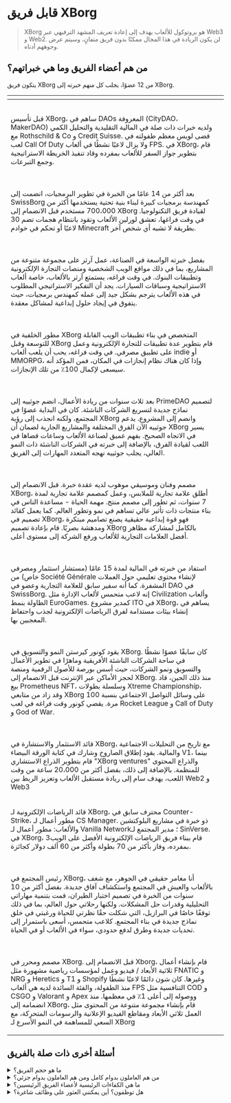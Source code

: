 # قابل فريق XBorg

> XBorg هو بروتوكول للألعاب يهدف إلى إعادة تعريف المشهد الترفيهي عبر Web3 و Web2. لن يكون الريادة في هذا المجال ممكنًا بدون فريق متفانٍ، وسيتم عرض وجوههم أدناه.

## من هم أعضاء الفريق وما هي خبراتهم؟

يتكون فريق XBorg من 12 عضوًا، يجلب كل منهم خبرته إلى XBorg.

<table data-view="cards" data-full-width="true"><thead><tr><th></th><th data-hidden data-card-cover data-type="files"></th></tr></thead><tbody><tr><td><p><img src="../.gitbook/assets/image (7).png" alt=""></p><p>قبل تأسيس XBorg، ساهم في DAOs المعروفة (CityDAO، MakerDAO) ولديه خبرات ذات صلة في المالية التقليدية والتحليل الكمي مع Rothschild &#x26; Co و Credit Suisse. قضى لويس معظم طفولته في لعب Call Of Duty ولا يزال لاعبًا نشطًا في ألعاب FPS. في XBorg، قام بتطوير جواز السفر للألعاب بمفرده وقاد تنفيذ الخريطة الاستراتيجية وجمع التبرعات.</p></td><td></td></tr><tr><td><p><img src="../.gitbook/assets/image (11).png" alt=""></p><p>بعد أكثر من 14 عامًا من الخبرة في تطوير البرمجيات، انضمت إلى SwissBorg كمهندسة برمجيات كبيرة لبناء بنية تحتية يستخدمها أكثر من 700،000 مستخدم قبل الانضمام إلى XBorg لقيادة فريق التكنولوجيا. في وقت فراغها، تعشق لورلين الألعاب وتقود بانتظام هجمات تضم 30 لاعبًا أو تحكم في خوادم Minecraft بطريقة لا تشبه أي شخص آخر.</p></td><td></td></tr><tr><td><p><img src="../.gitbook/assets/image (12).png" alt=""></p><p>بفضل خبرته الواسعة في الصناعة، عمل آرثر على مجموعة متنوعة من المشاريع، بما في ذلك مواقع الويب الشخصية ومنصات التجارة الإلكترونية وتطبيقات البنوك. في وقت فراغه، يستمتع آرثر بالألعاب، خاصة ألعاب الاستراتيجية وسباقات السيارات. يجد أن التفكير الاستراتيجي المطلوب في هذه الألعاب يترجم بشكل جيد إلى عمله كمهندس برمجيات، حيث يتفوق في إيجاد حلول إبداعية لمشاكل معقدة.</p></td><td></td></tr><tr><td><p><img src="../.gitbook/assets/image (1).png" alt=""></p><p>مطور الخلفية في XBorg المتخصص في بناء تطبيقات الويب القابلة للتوسعة وقبل XBorg قام بتطوير عدة تطبيقات للتجارة الإلكترونية وعمل على تطبيق مصرفي. في وقت فراغه، يحب أن يلعب ألعاب indie أو MMORPG، وإذا كان هناك نظام إنجازات في المكان، فمن المؤكد أنه سيسعى لإكمال 100٪ من تلك الإنجازات.</p></td><td></td></tr><tr><td><p><img src="../.gitbook/assets/image (2).png" alt=""></p><p>بعد ثلاث سنوات من ريادة الأعمال، انضم جوثييه إلى PrimeDAO لتصميم نماذج جديدة لتسريع الشركات الناشئة. كان في البداية عضوًا في المجتمع، ولكنه انجذب إلى رؤية XBorg وانضم إلى المشروع. يدعم جوثييه الآن الفرق المختلفة والمشاريع الجارية لضمان أن XBorg يسير في الاتجاه الصحيح. بفهم عميق لصناعة الألعاب وساعات قضاها في اللعب لقيادة الفرق، بالإضافة إلى خبرته في الشركات الناشئة ذات النمو العالي، يجلب جوثييه نهجه المتعدد المهارات إلى الفريق.</p></td><td></td></tr><tr><td><p><img src="../.gitbook/assets/image (15).png" alt=""></p><p>مصمم وفنان وموسيقي موهوب لديه عقدة خبرة. قبل الانضمام إلى XBorg، أطلق علامة تجارية للملابس، وعمل كمصمم علامة تجارية لمدة 7 سنوات، ثم تطور إلى مصمم منتج. مهمة الحياة - مساعدة الناس في بناء منتجات ذات تأثير عالي تساهم في نمو وتطور العالم. كما يعمل كقائد تصميم في XBorg، فهو قوة إبداعية حقيقية يصنع تصاميم مبتكرة ومدهشة بصريًا. قام بإعادة تصميم XBorg بالكامل لمشاركة مظاهر أفضل العلامات التجارية للألعاب ورفع الشركة إلى مستوى أعلى.</p></td><td></td></tr><tr><td><p><img src="../.gitbook/assets/image (6).png" alt=""></p><p>استفاد من خبرته في المالية لمدة 15 عامًا (مستشار استثمار ومصرفي خاص) من Société Générale لإنشاء محتوى تعليمي حول العملات المشفرة. كما أنه سفير سابق للعلامة التجارية وعضو في DAO في SwissBorg. إنه لاعب متحمس لألعاب الإدارة مثل Civilization وألعاب الطاولة بنمط EuroGames. كمدير مشروع ITO في XBorg، يساهم في إنشاء بيئات مستدامة لفرق الرياضات الإلكترونية لجذب واحتفاظ المعجبين بها.</p></td><td></td></tr><tr><td><p><img src="../.gitbook/assets/image.png" alt=""></p><p>يقود كونور كيرستن النمو والتسويق في XBorg. كان سابقًا عضوًا نشطًا في ساحة الشركات الناشئة الأفريقية وماهرًا في تطوير الأعمال والتسويق ونمو الشركات، حيث أسس بورصة للأصول الرقمية ومنصة لحجز الأماكن عبر الإنترنت قبل الانضمام إلى XBorg. منذ ذلك الحين، قاد بيع Prometheus NFT، وسلسلة بطولات Xtreme Championship، وقد زاد من متابعي XBorg على وسائل التواصل الاجتماعي بنسبة 100 مرة. يقضي كونور وقت فراغه في لعب Rocket League و Call of Duty و God of War.</p></td><td></td></tr><tr><td><p><img src="../.gitbook/assets/image (8).png" alt=""></p><p>قائد الاستثمار والاستشارة في XBorg، مع تاريخ من التحليلات الاجتماعية والمالية. يقود إطلاق الصاروخ وشارك في كتابة الورقة البيضاء V1، بينما قام بتطوير الذراع الاستشاري "XBorg ventures" والذراع المحتوى للمنظمة. بالإضافة إلى ذلك، بفضل أكثر من 20،000 ساعة من وقت اللعب، يهدف سام إلى ريادة مستقبل الألعاب وتعزيز الربط بين Web2 و Web3</p></td><td></td></tr><tr><td><p></p><p><img src="../.gitbook/assets/image (9).png" alt="">قائد الرياضات الإلكترونية لـ XBorg، محترف سابق في Counter-Strike، مطور أعمال لـ CS Manager. ذو خبرة في مشاريع البلوكتشين والألعاب: مطور أعمال لـ Vanilla Network؛ مدير المجتمع لـ SinVerse. في XBorg، قام ببناء فريق الرياضات الإلكترونية الأفضل على الويب3 بمفرده، وفاز بأكثر من 70 بطولة وأكثر من 60 ألف دولار كجائزة.</p></td><td></td></tr><tr><td><p><img src="../.gitbook/assets/image (3).png" alt=""></p><p>رئيس المجتمع في XBorg، أنا مغامر حقيقي في الجوهر، مع شغف بالألعاب والعيش في المجتمع واستكشاف آفاق جديدة. بفضل أكثر من 10 سنوات من الخبرة في تصميم اختبار الطيران، قمت بتنمية مهاراتي التحليلية وقدرات حل المشكلات. ولكنها رحلاتي حول العالم، بما في ذلك توقفًا خاصًا في البرازيل، التي شكلت حقًا نظرتي للحياة ورغبتي في خلق نماذج جديدة في بناء المجتمع. كلاعب متحمس، أسعى باستمرار إلى تحديات جديدة وطرق لدفع حدودي، سواء في الألعاب أو في الحياة.</p></td><td></td></tr><tr><td><p><img src="../.gitbook/assets/image (10).png" alt=""></p><p>مصمم ومحرر في XBorg. قبل الانضمام إلى Xborg، قام بإنشاء أعمال ثلاثية الأبعاد / فيديو وعمل لمؤسسات رياضية مشهورة مثل FNATIC و NRG و Heretics و T1 و Shopify وغيرها. كان شون دائمًا لاعبًا نشطًا منذ الطفولة، والفئة السائدة لديه هي ألعاب FPS التنافسية مثل COD و CSGO و Valorant و Apex ووصوله إلى أعلى 1٪ في معظمها. منذ انضمامه إلى XBorg، قام بإنشاء مجموعة متنوعة من المحتوى مثل العمل ثلاثي الأبعاد ومقاطع الفيديو الإعلانية والرسومات المتحركة، مع السعي للمساهمة في النمو الأسرع لـ XBorg</p></td><td></td></tr></tbody></table>

## أسئلة أخرى ذات صلة بالفريق

<details>

<summary>ما هو حجم الفريق؟</summary>

يوجد حاليًا **12 موظفًا بدوام كامل**.

</details>

<details>

<summary>من هم العاملون بدوام كامل ومن هم العاملون بدوام جزئي؟</summary>

**جميع** أعضاء الفريق يعملون بدوام كامل.

</details>

<details>

<summary>ما هي الكفاءات الرئيسية لأعضاء الفريق الرئيسيين؟</summary>

يتمتع فريقنا بمجموعة متنوعة من المهارات، ولكننا جميعًا نشترك في شغفنا بالألعاب والرياضات الإلكترونية. تتراوح مهاراتنا من هندسة البرمجيات وتطوير العقود الذكية إلى تطوير الأعمال وتصميم المنتجات وإدارة المجتمع.

</details>

<details>

<summary>هل توظفون؟ أين يمكنني العثور على وظائف شاغرة؟</summary>

نعم، نحن نوظف مهندسي برمجيات ومصممين ومديري منتجات. يمكن العثور على الوظائف هنا:&#x20;

[https://jobs.lever.co/swissborg?department=XBorg](https://jobs.lever.co/swissborg?department=XBorg)

</details>